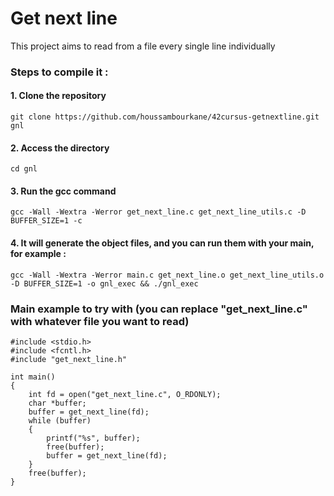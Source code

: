 # Get next line
This project aims to read from a file every single line individually
### Steps to compile it :
#### 1. Clone the repository
```
git clone https://github.com/houssambourkane/42cursus-getnextline.git gnl
```
#### 2. Access the directory
```
cd gnl
```
#### 3. Run the gcc command
```
gcc -Wall -Wextra -Werror get_next_line.c get_next_line_utils.c -D BUFFER_SIZE=1 -c
```
#### 4. It will generate the object files, and you can run them with your main, for example :
```
gcc -Wall -Wextra -Werror main.c get_next_line.o get_next_line_utils.o -D BUFFER_SIZE=1 -o gnl_exec && ./gnl_exec
 ```

### Main example to try with (you can replace "get_next_line.c" with whatever file you want to read)
```
#include <stdio.h>
#include <fcntl.h>
#include "get_next_line.h"

int main()
{
    int fd = open("get_next_line.c", O_RDONLY);
    char *buffer;
    buffer = get_next_line(fd);
    while (buffer)
    {
        printf("%s", buffer);
        free(buffer);
        buffer = get_next_line(fd);
    }
    free(buffer);
}
```
